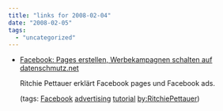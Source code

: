 ```yaml
---
title: "links for 2008-02-04"
date: "2008-02-05"
tags: 
  - "uncategorized"
---
```


- [Facebook: Pages erstellen, Werbekampagnen schalten auf datenschmutz.net](http://blog.datenschmutz.net/2007-11/facebook-pages-erstellen-werbekampagnen-schalten/)
    
    Ritchie Pettauer erklärt Facebook pages und Facebook ads.
    
    (tags: [Facebook](http://del.icio.us/heinzwittenbrink/Facebook) [advertising](http://del.icio.us/heinzwittenbrink/advertising) [tutorial](http://del.icio.us/heinzwittenbrink/tutorial) [by:RitchiePettauer](http://del.icio.us/heinzwittenbrink/by:RitchiePettauer))
